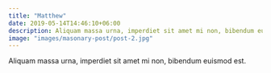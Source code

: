 ```yaml
---
title: "Matthew"
date: 2019-05-14T14:46:10+06:00
description: Aliquam massa urna, imperdiet sit amet mi non, bibendum euismod est.
image: "images/masonary-post/post-2.jpg"
---
```


Aliquam massa urna, imperdiet sit amet mi non, bibendum euismod est.

